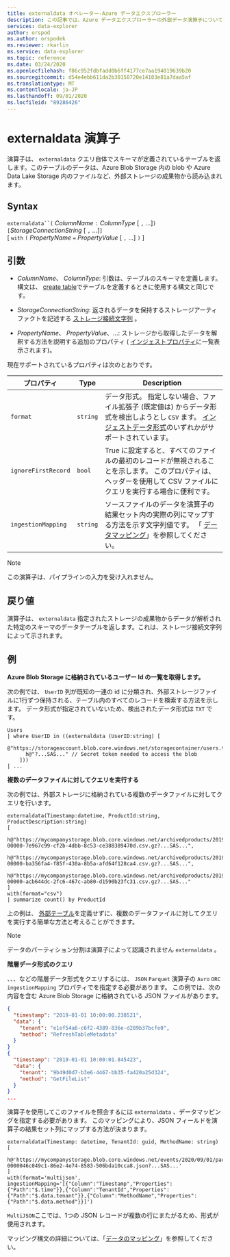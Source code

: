 ```yaml
---
title: externaldata オペレーター-Azure データエクスプローラー
description: この記事では、Azure データエクスプローラーの外部データ演算子について説明します。
services: data-explorer
author: orspod
ms.author: orspodek
ms.reviewer: rkarlin
ms.service: data-explorer
ms.topic: reference
ms.date: 03/24/2020
ms.openlocfilehash: f86c952fdbfadd0b6ff4177ce7aa194019639b20
ms.sourcegitcommit: d54e4ebb611da2b30158720e14103e81a7daa5af
ms.translationtype: MT
ms.contentlocale: ja-JP
ms.lasthandoff: 09/01/2020
ms.locfileid: "89286426"
---
```

# <a name="externaldata-operator"></a>externaldata 演算子

演算子は、 `externaldata` クエリ自体でスキーマが定義されているテーブルを返します。このテーブルのデータは、Azure Blob Storage 内の blob や Azure Data Lake Storage 内のファイルなど、外部ストレージの成果物から読み込まれます。

## <a name="syntax"></a>Syntax

`externaldata``(` *ColumnName* `:` *ColumnType* [ `,` ...]`)`   
`[`*StorageConnectionString* [ `,` ...]`]`   
[ `with` `(` *PropertyName* `=` *PropertyValue* [ `,` ...] `)` ]

## <a name="arguments"></a>引数

* *ColumnName*、 *ColumnType*: 引数は、テーブルのスキーマを定義します。
  構文は、 [create table](../management/create-table-command.md)でテーブルを定義するときに使用する構文と同じです。

* *StorageConnectionString*: 返されるデータを保持するストレージアーティファクトを記述する [ストレージ接続文字列](../api/connection-strings/storage.md) 。

* *PropertyName*、 *PropertyValue*、...: ストレージから取得したデータを解釈する方法を説明する追加のプロパティ ( [インジェストプロパティ](../../ingestion-properties.md)に一覧表示されます)。

現在サポートされているプロパティは次のとおりです。

| プロパティ         | Type     | Description       |
|------------------|----------|-------------------|
| `format`         | `string` | データ形式。 指定しない場合、ファイル拡張子 (既定値は) からデータ形式を検出しようとし `CSV` ます。 [インジェストデータ形式](../../ingestion-supported-formats.md)のいずれかがサポートされています。 |
| `ignoreFirstRecord` | `bool` | True に設定すると、すべてのファイルの最初のレコードが無視されることを示します。 このプロパティは、ヘッダーを使用して CSV ファイルにクエリを実行する場合に便利です。 |
| `ingestionMapping` | `string` | ソースファイルのデータを演算子の結果セット内の実際の列にマップする方法を示す文字列値です。 「 [データマッピング](../management/mappings.md)」を参照してください。 |


> [!NOTE]
> この演算子は、パイプラインの入力を受け入れません。

## <a name="returns"></a>戻り値

演算子は、 `externaldata` 指定されたストレージの成果物からデータが解析された特定のスキーマのデータテーブルを返します。これは、ストレージ接続文字列によって示されます。

## <a name="examples"></a>例

**Azure Blob Storage に格納されているユーザー Id の一覧を取得します。**

次の例では、 `UserID` 列が既知の一連の id に分類され、外部ストレージファイルに1行ずつ保持される、テーブル内のすべてのレコードを検索する方法を示します。 データ形式が指定されていないため、検出されたデータ形式は `TXT` です。

```kusto
Users
| where UserID in ((externaldata (UserID:string) [
    @"https://storageaccount.blob.core.windows.net/storagecontainer/users.txt" 
      h@"?...SAS..." // Secret token needed to access the blob
    ]))
| ...
```

**複数のデータファイルに対してクエリを実行する**

次の例では、外部ストレージに格納されている複数のデータファイルに対してクエリを行います。

```kusto
externaldata(Timestamp:datetime, ProductId:string, ProductDescription:string)
[
  h@"https://mycompanystorage.blob.core.windows.net/archivedproducts/2019/01/01/part-00000-7e967c99-cf2b-4dbb-8c53-ce388389470d.csv.gz?...SAS...",
  h@"https://mycompanystorage.blob.core.windows.net/archivedproducts/2019/01/02/part-00000-ba356fa4-f85f-430a-8b5a-afd64f128ca4.csv.gz?...SAS...",
  h@"https://mycompanystorage.blob.core.windows.net/archivedproducts/2019/01/03/part-00000-acb644dc-2fc6-467c-ab80-d1590b23fc31.csv.gz?...SAS..."
]
with(format="csv")
| summarize count() by ProductId
```

上の例は、 [外部テーブル](schema-entities/externaltables.md)を定義せずに、複数のデータファイルに対してクエリを実行する簡単な方法と考えることができます。

> [!NOTE]
> データのパーティション分割は演算子によって認識されません `externaldata` 。

**階層データ形式のクエリ**

、、、などの階層データ形式をクエリするには、 `JSON` `Parquet` 演算子の `Avro` `ORC` `ingestionMapping` プロパティでを指定する必要があります。 この例では、次の内容を含む Azure Blob Storage に格納されている JSON ファイルがあります。

```JSON
{
  "timestamp": "2019-01-01 10:00:00.238521",   
  "data": {    
    "tenant": "e1ef54a6-c6f2-4389-836e-d289b37bcfe0",   
    "method": "RefreshTableMetadata"   
  }   
}   
{
  "timestamp": "2019-01-01 10:00:01.845423",   
  "data": {   
    "tenant": "9b49d0d7-b3e6-4467-bb35-fa420a25d324",   
    "method": "GetFileList"   
  }   
}
...
```

演算子を使用してこのファイルを照会するには `externaldata` 、データマッピングを指定する必要があります。 このマッピングにより、JSON フィールドを演算子の結果セット列にマップする方法が決まります。

```kusto
externaldata(Timestamp: datetime, TenantId: guid, MethodName: string)
[ 
   h@'https://mycompanystorage.blob.core.windows.net/events/2020/09/01/part-0000046c049c1-86e2-4e74-8583-506bda10cca8.json?...SAS...'
]
with(format='multijson', ingestionMapping='[{"Column":"Timestamp","Properties":{"Path":"$.time"}},{"Column":"TenantId","Properties":{"Path":"$.data.tenant"}},{"Column":"MethodName","Properties":{"Path":"$.data.method"}}]')
```

`MultiJSON`ここでは、1つの JSON レコードが複数の行にまたがるため、形式が使用されます。

マッピング構文の詳細については、「[データのマッピング](../management/mappings.md)」を参照してください。
